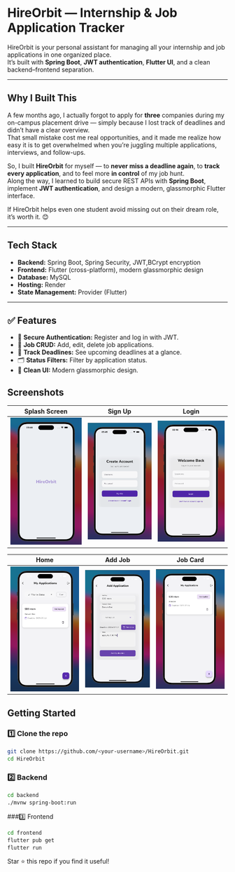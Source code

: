 #  HireOrbit — Internship & Job Application Tracker

HireOrbit is your personal assistant for managing all your internship and job applications in one organized place.  
It’s built with **Spring Boot**, **JWT authentication**, **Flutter UI**, and a clean backend–frontend separation.

---

## Why I Built This

A few months ago, I actually forgot to apply for **three** companies during my on-campus placement drive — simply because I lost track of deadlines and didn’t have a clear overview.  
That small mistake cost me real opportunities, and it made me realize how easy it is to get overwhelmed when you’re juggling multiple applications, interviews, and follow-ups.

So, I built **HireOrbit** for myself — to **never miss a deadline again**, to **track every application**, and to feel more **in control** of my job hunt.  
Along the way, I learned to build secure REST APIs with **Spring Boot**, implement **JWT authentication**, and design a modern, glassmorphic Flutter interface.

If HireOrbit helps even one student avoid missing out on their dream role, it’s worth it. 😊

---

## Tech Stack

- **Backend:** Spring Boot, Spring Security, JWT,BCrypt encryption
- **Frontend:** Flutter (cross-platform), modern glassmorphic design
- **Database:** MySQL
- **Hosting:** Render 
- **State Management:** Provider (Flutter)

---

## ✅ Features

- 🔐 **Secure Authentication:** Register and log in with JWT.
- 📄 **Job CRUD:** Add, edit, delete job applications.
- 📅 **Track Deadlines:** See upcoming deadlines at a glance.
- 🗂️ **Status Filters:** Filter by application status.
- 🌙 **Clean UI:** Modern glassmorphic design.


## **Screenshots**

| Splash Screen | Sign Up | Login |
|---------------|---------|-------|
| ![Splash](./screenshots/splash.png) | ![SignUp](./screenshots/sign_up.png) | ![Login](./screenshots/login.png) |

| Home | Add Job | Job Card |
|------|---------|----------|
| ![Home](./screenshots/home.png) | ![Add](./screenshots/addjob.png) | ![Card](./screenshots/job_card.png) |



## **Getting Started**

###  1️⃣ Clone the repo
```bash
git clone https://github.com/<your-username>/HireOrbit.git
cd HireOrbit
```
### 2️⃣ Backend
```bash
cd backend
./mvnw spring-boot:run
```
###3️⃣ Frontend
```bash
cd frontend
flutter pub get
flutter run
```
Star ⭐ this repo if you find it useful!
